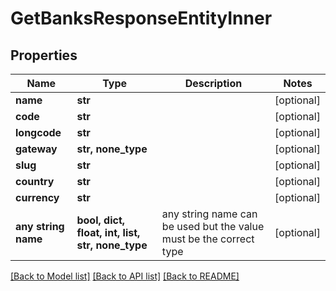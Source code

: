 # GetBanksResponseEntityInner


## Properties
Name | Type | Description | Notes
------------ | ------------- | ------------- | -------------
**name** | **str** |  | [optional] 
**code** | **str** |  | [optional] 
**longcode** | **str** |  | [optional] 
**gateway** | **str, none_type** |  | [optional] 
**slug** | **str** |  | [optional] 
**country** | **str** |  | [optional] 
**currency** | **str** |  | [optional] 
**any string name** | **bool, dict, float, int, list, str, none_type** | any string name can be used but the value must be the correct type | [optional]

[[Back to Model list]](../README.md#documentation-for-models) [[Back to API list]](../README.md#documentation-for-api-endpoints) [[Back to README]](../README.md)


